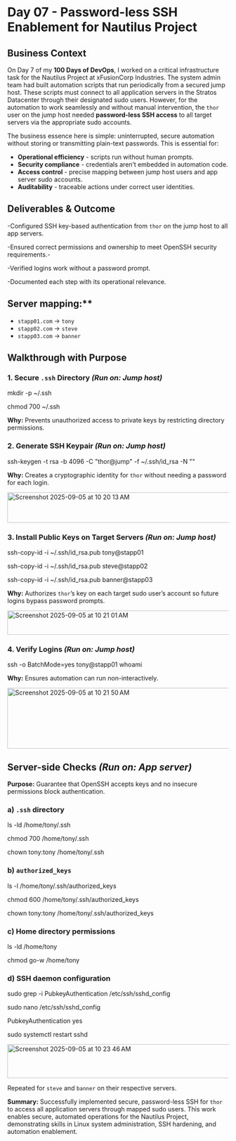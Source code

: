# Day 07 - Password-less SSH Enablement for Nautilus Project

## Business Context

On Day 7 of my **100 Days of DevOps**, I worked on a critical infrastructure task for the Nautilus Project at xFusionCorp Industries. The system admin team had built automation scripts that run periodically from a secured jump host. These scripts must connect to all application servers in the Stratos Datacenter through their designated sudo users. However, for the automation to work seamlessly and without manual intervention, the `thor` user on the jump host needed **password-less SSH access** to all target servers via the appropriate sudo accounts.

The business essence here is simple: uninterrupted, secure automation without storing or transmitting plain-text passwords. This is essential for:

- **Operational efficiency** - scripts run without human prompts.
- **Security compliance** - credentials aren’t embedded in automation code.
- **Access control** - precise mapping between jump host users and app server sudo accounts.
- **Auditability** - traceable actions under correct user identities.

## Deliverables & Outcome


-Configured SSH key-based authentication from `thor` on the jump host to all app servers.

-Ensured correct permissions and ownership to meet OpenSSH security requirements.-

-Verified logins work without a password prompt.

-Documented each step with its operational relevance.

## Server mapping:**

* `stapp01.com` → `tony`
* `stapp02.com` → `steve`
* `stapp03.com` → `banner`

## Walkthrough with Purpose

### 1. Secure `.ssh` Directory *(Run on: Jump host)*
mkdir -p ~/.ssh

chmod 700 ~/.ssh

**Why:** Prevents unauthorized access to private keys by restricting directory permissions.

### 2. Generate SSH Keypair *(Run on: Jump host)*
ssh-keygen -t rsa -b 4096 -C "thor@jump" -f ~/.ssh/id_rsa -N ""

**Why:** Creates a cryptographic identity for `thor` without needing a password for each login.

<img width="853" height="69" alt="Screenshot 2025-09-05 at 10 20 13 AM" src="https://github.com/user-attachments/assets/b7644a31-0991-4ffe-957c-b5fe2d9aa100" />


### 3. Install Public Keys on Target Servers *(Run on: Jump host)*

ssh-copy-id -i ~/.ssh/id_rsa.pub tony@stapp01

ssh-copy-id -i ~/.ssh/id_rsa.pub steve@stapp02

ssh-copy-id -i ~/.ssh/id_rsa.pub banner@stapp03

**Why:** Authorizes `thor`’s key on each target sudo user’s account so future logins bypass password prompts.

<img width="940" height="55" alt="Screenshot 2025-09-05 at 10 21 01 AM" src="https://github.com/user-attachments/assets/a67d7f1f-aed8-4077-a54a-78f6d88f314c" />

### 4. Verify Logins *(Run on: Jump host)*

ssh -o BatchMode=yes tony@stapp01 whoami

**Why:** Ensures automation can run non-interactively.

<img width="532" height="138" alt="Screenshot 2025-09-05 at 10 21 50 AM" src="https://github.com/user-attachments/assets/22d8dcf2-26b8-4c44-932f-f06e6000c283" />

## Server-side Checks *(Run on: App server)*

**Purpose:** Guarantee that OpenSSH accepts keys and no insecure permissions block authentication.

### a) `.ssh` directory

ls -ld /home/tony/.ssh

chmod 700 /home/tony/.ssh

chown tony:tony /home/tony/.ssh

### b) `authorized_keys`

ls -l /home/tony/.ssh/authorized_keys

chmod 600 /home/tony/.ssh/authorized_keys

chown tony:tony /home/tony/.ssh/authorized_keys

### c) Home directory permissions

ls -ld /home/tony

chmod go-w /home/tony

### d) SSH daemon configuration

sudo grep -i PubkeyAuthentication /etc/ssh/sshd_config

sudo nano /etc/ssh/sshd_config

PubkeyAuthentication yes

sudo systemctl restart sshd

<img width="520" height="77" alt="Screenshot 2025-09-05 at 10 23 46 AM" src="https://github.com/user-attachments/assets/6085e11f-f34c-487a-9c05-26f51fa78377" />


Repeated for `steve` and `banner` on their respective servers.

**Summary:** Successfully implemented secure, password-less SSH for `thor` to access all application servers through mapped sudo users. This work enables secure, automated operations for the Nautilus Project, demonstrating skills in Linux system administration, SSH hardening, and automation enablement.
